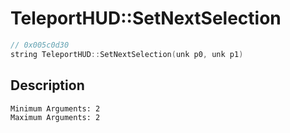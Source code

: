 # TeleportHUD::SetNextSelection
```c
// 0x005c0d30
string TeleportHUD::SetNextSelection(unk p0, unk p1)
```
## Description
```
Minimum Arguments: 2
Maximum Arguments: 2
```
